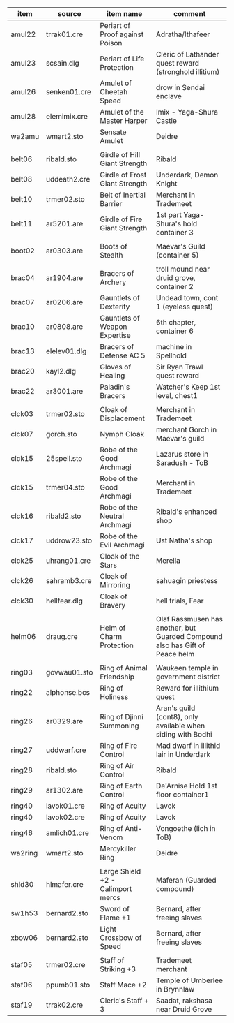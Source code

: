 | item    | source       | item name                         | comment                                                                      |
| ------- | ------------ | --------------------------------- | ---------------------------------------------------------------------------- |
| amul22  | trrak01.cre  | Periart of Proof against Poison   | Adratha/Ithafeer                                                             |
| amul23  | scsain.dlg   | Periart of Life Protection        | Cleric of Lathander quest reward (stronghold illitium)                       |
| amul26  | senken01.cre | Amulet of Cheetah Speed           | drow in Sendai enclave                                                       |
| amul28  | elemimix.cre | Amulet of the Master Harper       | Imix - Yaga-Shura Castle                                                     |
| wa2amu  | wmart2.sto   | Sensate Amulet                    | Deidre                                                                       |
|         |
| belt06  | ribald.sto   | Girdle of Hill Giant Strength     | Ribald                                                                       |
| belt08  | uddeath2.cre | Girdle of Frost Giant Strength    | Underdark, Demon Knight                                                      |
| belt10  | trmer02.sto  | Belt of Inertial Barrier          | Merchant in Trademeet                                                        |
| belt11  | ar5201.are   | Girdle of Fire Giant Strength     | 1st part Yaga-Shura's hold container 3                                       |
|         |
| boot02  | ar0303.are   | Boots of Stealth                  | Maevar's Guild (container 5)                                                 |
|         |
| brac04  | ar1904.are   | Bracers of Archery                | troll mound near druid grove, container 2                                    |
| brac07  | ar0206.are   | Gauntlets of Dexterity            | Undead town, cont 1 (eyeless quest)                                          |
| brac10  | ar0808.are   | Gauntlets of Weapon Expertise     | 6th chapter, container 6                                                     |
| brac13  | elelev01.dlg | Bracers of Defense AC 5           | machine in Spellhold                                                         |
| brac20  | kayl2.dlg    | Gloves of Healing                 | Sir Ryan Trawl quest reward                                                  |
| brac22  | ar3001.are   | Paladin's Bracers                 | Watcher's Keep 1st level, chest1                                             |
|         |
| clck03  | trmer02.sto  | Cloak of Displacement             | Merchant in Trademeet                                                        |
| clck07  | gorch.sto    | Nymph Cloak                       | merchant Gorch in Maevar's guild                                             |
| clck15  | 25spell.sto  | Robe of the Good Archmagi         | Lazarus store in Saradush - ToB                                              |
| clck15  | trmer04.sto  | Robe of the Good Archmagi         | Merchant in Trademeet                                                        |
| clck16  | ribald2.sto  | Robe of the Neutral Archmagi      | Ribald's enhanced shop                                                       |
| clck17  | uddrow23.sto | Robe of the Evil Archmagi         | Ust Natha's shop                                                             |
| clck25  | uhrang01.cre | Cloak of the Stars                | Merella                                                                      |
| clck26  | sahramb3.cre | Cloak of Mirroring                | sahuagin priestess                                                           |
| clck30  | hellfear.dlg | Cloak of Bravery                  | hell trials, Fear                                                            |
|         |
| helm06  | draug.cre    | Helm of Charm Protection          | Olaf Rassmusen has another, but Guarded Compound also has Gift of Peace helm |
|         |
| ring03  | govwau01.sto | Ring of Animal Friendship         | Waukeen temple in government district                                        |
| ring22  | alphonse.bcs | Ring of Holiness                  | Reward for illithium quest                                                   |
| ring26  | ar0329.are   | Ring of Djinni Summoning          | Aran's guild (cont8), only available when siding with Bodhi                  |
| ring27  | uddwarf.cre  | Ring of Fire Control              | Mad dwarf in illithid lair in Underdark                                      |
| ring28  | ribald.sto   | Ring of Air Control               | Ribald                                                                       |
| ring29  | ar1302.are   | Ring of Earth Control             | De'Arnise Hold 1st floor container1                                          |
| ring40  | lavok01.cre  | Ring of Acuity                    | Lavok                                                                        |
| ring40  | lavok02.cre  | Ring of Acuity                    | Lavok                                                                        |
| ring46  | amlich01.cre | Ring of Anti-Venom                | Vongoethe (lich in ToB)                                                      |
| wa2ring | wmart2.sto   | Mercykiller Ring                  | Deidre                                                                       |
|         |
| shld30  | hlmafer.cre  | Large Shield +2 - Calimport mercs | Maferan (Guarded compound)                                                   |
| sw1h53  | bernard2.sto | Sword of Flame +1                 | Bernard, after freeing slaves                                                |
| xbow06  | bernard2.sto | Light Crossbow of Speed           | Bernard, after freeing slaves                                                |
|         |
| staf05  | trmer02.cre  | Staff of Striking +3              | Trademeet merchant                                                           |
| staf06  | ppumb01.sto  | Staff Mace +2                     | Temple of Umberlee in Brynnlaw                                               |
| staf19  | trrak02.cre  | Cleric's Staff + 3                | Saadat, rakshasa near Druid Grove                                            |
